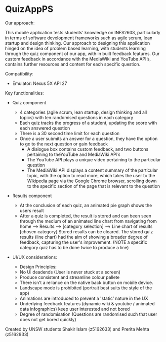 # QuizAppPS
Our approach: 

This mobile application tests students’ knowledge on INFS2603, particularly in terms of software development frameworks such as agile scrum, lean startup and design thinking. Our approach to designing this application hinged on the idea of problem based learning, with students learning through the quiz component of our app, with in built feedback features. Our custom feedback in accordance with the MediaWiki and YouTube API’s, contains further resources and content for each specific question. 

Compatibility: 

- Emulator: Nexus 5X API 27

Key functionalities: 
- Quiz component  
	- 4 categories (agile scrum, lean startup, design thinking and 	all topics) with ten randomised questions in each category
	- Each quiz tracks the progress of a student, updating the score 	with each answered question 
	- There is a 30 second time limit for each question 
	- Once a user submits an answer for a question, they have the 	option to go to the next question or gain feedback
		- A dialogue box contains custom feedback, and two 		buttons pertaining to theYouTube and MediaWiki API’s
		- The YouTube API plays a unique video pertaining to the 		particular question 
		- The MediaWiki API displays a content summary of the 		particular topic, with the option to read more, which 		takes the user to the Wikipedia page via the Google 		Chrome browser, scrolling down to the specific section 		of the page that is relevant to the question 

- Results component
	- At the conclusion of each quiz, an animated pie graph shows 		the users result
	- After a quiz is completed, the result is stored and can been 	seen through the medium of an animated line chart from 	navigating from home --> Results --> [category selection] --> Line chart of results [chosen category] Stored results can be cleared. The stored quiz results (line 	chart) had the aim of showing a broader degree of feedback, 	capturing the user's improvement. (NOTE a specific category quiz has to be done twice to produce a line) 

- UI/UX considerations: 
	- Design Principles: 
	- No UI deadends (User is never stuck at a screen) 
	- Produce consistent and streamline colour pallete 
	- There isn't a reliance on the native back button on mobile 	device. 
	- Landscape mode is prohibited (portrait best suits the style of 	the app) 
	- Animations are introduced to prevent a 'static' nature in the 		UX 
	- Underlying feedback features (dynamic wiki & youtube / 	animated data infographics) keep user interested and not bored 
	- Degree of randomisation (Questions are randomised such that 	user does not get bored quickly) 

Created by UNSW students Shakir Islam (z5162633) and Prerita Mehta (z5162933)
